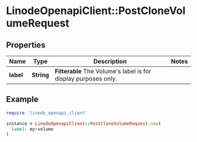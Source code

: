 # LinodeOpenapiClient::PostCloneVolumeRequest

## Properties

| Name | Type | Description | Notes |
| ---- | ---- | ----------- | ----- |
| **label** | **String** | __Filterable__ The Volume&#39;s label is for display purposes only. |  |

## Example

```ruby
require 'linode_openapi_client'

instance = LinodeOpenapiClient::PostCloneVolumeRequest.new(
  label: my-volume
)
```

